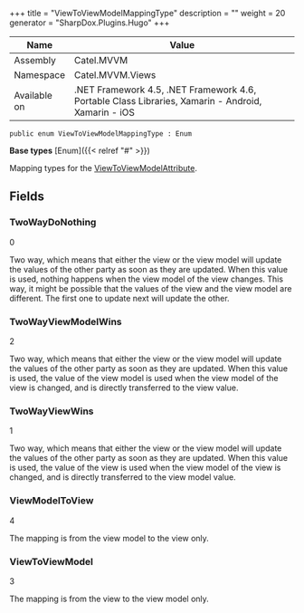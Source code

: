 

+++
title = "ViewToViewModelMappingType" 
description = ""
weight = 20
generator = "SharpDox.Plugins.Hugo"
+++

Name|Value
---|---
Assembly|Catel.MVVM
Namespace|Catel.MVVM.Views
Available on|.NET Framework 4.5, .NET Framework 4.6, Portable Class Libraries, Xamarin - Android, Xamarin - iOS

```
public enum ViewToViewModelMappingType : Enum
```

**Base types**
[Enum]({{< relref "#" >}})

Mapping types for the [ViewToViewModelAttribute](#).

## Fields

### TwoWayDoNothing

0

Two way, which means that either the view or the view model will update the values of the other party as soon as they are updated. When this value is used, nothing happens when the view model of the view changes. This way, it might be possible that the values of the view and the view model are different. The first one to update next will update the other.

### TwoWayViewModelWins

2

Two way, which means that either the view or the view model will update the values of the other party as soon as they are updated. When this value is used, the value of the view model is used when the view model of the view is changed, and is directly transferred to the view value.

### TwoWayViewWins

1

Two way, which means that either the view or the view model will update the values of the other party as soon as they are updated. When this value is used, the value of the view is used when the view model of the view is changed, and is directly transferred to the view model value.

### ViewModelToView

4

The mapping is from the view model to the view only.

### ViewToViewModel

3

The mapping is from the view to the view model only.

